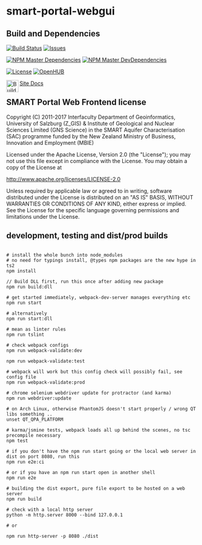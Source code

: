 # smart-portal-webgui 

## Build and Dependencies

[![Build Status][build-status-badge]][build-status-url]
[![Issues][issues-badge]][issues-url]

[![NPM Master Dependencies](https://david-dm.org/ZGIS/smart-portal-webgui/status.svg)](https://david-dm.org/ZGIS/smart-portal-webgui)
[![NPM Master DevDependencies](https://david-dm.org/ZGIS/smart-portal-webgui/dev-status.svg)](https://david-dm.org/ZGIS/smart-portal-webgui?type=dev)

[![License][license-badge]][license-url]
[![OpenHUB](https://www.openhub.net/p/smart-portal-webgui/widgets/project_thin_badge.gif)](https://www.openhub.net/p/smart-portal-webgui)

<p><a href="https://api.travis-ci.org/repos/ZGIS/smart-portal-webgui/builds.atom"><img src="https://upload.wikimedia.org/wikipedia/en/4/43/Feed-icon.svg" align="left" height="32" width="32" alt="Builds Feed"></a></p>

[Site Docs](https://zgis.github.io/smart-portal-webgui/)

[build-status-badge]: https://img.shields.io/travis/ZGIS/smart-portal-webgui.svg?style=flat-square
[build-status-url]: https://travis-ci.org/ZGIS/smart-portal-webgui
[issues-badge]: https://img.shields.io/github/issues/ZGIS/smart-portal-webgui.svg?style=flat-square
[issues-url]: https://github.com/ZGIS/smart-portal-webgui/issues
[license-badge]: https://img.shields.io/badge/License-Apache%202-blue.svg?style=flat-square
[license-url]: LICENSE


## SMART Portal Web Frontend license

Copyright (C) 2011-2017 Interfaculty Department of Geoinformatics, University of
Salzburg (Z_GIS) & Institute of Geological and Nuclear Sciences Limited (GNS Science)
in the SMART Aquifer Characterisation (SAC) programme funded by the New Zealand
Ministry of Business, Innovation and Employment (MBIE)

Licensed under the Apache License, Version 2.0 (the "License");
you may not use this file except in compliance with the License.
You may obtain a copy of the License at

  http://www.apache.org/licenses/LICENSE-2.0

Unless required by applicable law or agreed to in writing, software
distributed under the License is distributed on an "AS IS" BASIS,
WITHOUT WARRANTIES OR CONDITIONS OF ANY KIND, either express or implied.
See the License for the specific language governing permissions and
limitations under the License.

## development, testing and dist/prod builds

```shell

# install the whole bunch into node_modules
# no need for typings install, @types npm packages are the new hype in ts2
npm install

// Build DLL first, run this once after adding new package
npm run build:dll

# get started immediately, webpack-dev-server manages everything etc
npm run start

# alternatively 
npm run start:dll

# mean as linter rules
npm run tslint

# check webpack configs
npm run webpack-validate:dev

npm run webpack-validate:test

# webpack will work but this config check will possibly fail, see config file
npm run webpack-validate:prod

# chrome selenium webdriver update for protractor (and karma)
npm run webdriver:update

# on Arch Linux, otherwise PhantomJS doesn't start properly / wrong QT libs something ..
unset QT_QPA_PLATFORM 

# karma/jsmine tests, webpack loads all up behind the scenes, no tsc precompile necessary
npm test

# if you don't have the npm run start going or the local web server in dist on port 8080, run this
npm run e2e:ci

# or if you have an npm run start open in another shell
npm run e2e

# building the dist export, pure file export to be hosted on a web server
npm run build

# check with a local http server
python -m http.server 8000 --bind 127.0.0.1

# or

npm run http-server -p 8080 ./dist
```
